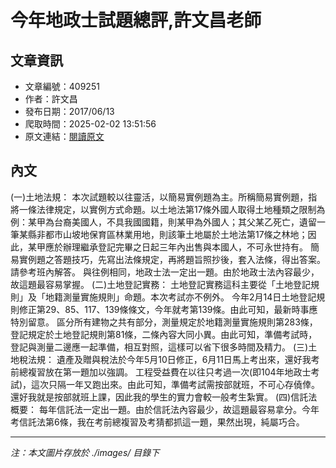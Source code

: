 # 今年地政士試題總評,許文昌老師

## 文章資訊
- 文章編號：409251
- 作者：許文昌
- 發布日期：2017/06/13
- 爬取時間：2025-02-02 13:51:56
- 原文連結：[閱讀原文](https://real-estate.get.com.tw/Columns/detail.aspx?no=409251)

## 內文
(一)土地法規：
本次試題較以往靈活，以簡易實例題為主。所稱簡易實例題，指將一條法律規定，以實例方式命題。以土地法第17條外國人取得土地種類之限制為例：某甲為台裔美國人，不具我國國籍，則某甲為外國人；其父某乙死亡，遺留一筆某縣非都市山坡地保育區林業用地，則該筆土地屬於土地法第17條之林地；因此，某甲應於辦理繼承登記完畢之日起三年內出售與本國人，不可永世持有。
簡易實例題之答題技巧，先寫出法條規定，再將題旨照抄後，套入法條，得出答案。請參考班內解答。
與往例相同，地政士法一定出一題。由於地政士法內容最少，故這題最容易掌握。
(二)土地登記實務：
土地登記實務這科主要從「土地登記規則」及「地籍測量實施規則」命題。本次考試亦不例外。
今年2月14日土地登記規則修正第29、85、117、139條條文，今年就考第139條。由此可知，最新時事應特別留意。
區分所有建物之共有部分，測量規定於地籍測量實施規則第283條，登記規定於土地登記規則第81條，二條內容大同小異。由此可知，準備考試時，登記與測量二邊應一起準備，相互對照，這樣可以省下很多時間及精力。
(三)土地稅法規：
遺產及贈與稅法於今年5月10日修正，6月11日馬上考出來，還好我考前總複習放在第一題加以強調。
工程受益費在以往只考過一次(即104年地政士考試)，這次只隔一年又跑出來。由此可知，準備考試需按部就班，不可心存僥倖。還好我就是按部就班上課，因此我的學生的實力會較一般考生紮實。
(四)信託法概要：
每年信託法一定出一題。由於信託法內容最少，故這題最容易拿分。今年考信託法第6條，我在考前總複習及考猜都抓這一題，果然出現，純屬巧合。

---
*注：本文圖片存放於 ./images/ 目錄下*
